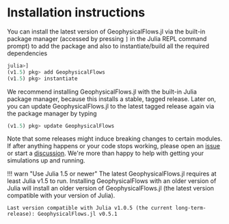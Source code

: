 # Installation instructions

You can install the latest version of GeophysicalFlows.jl via the built-in package manager 
(accessed by pressing `]` in the Julia REPL command prompt) to add the package and also to 
instantiate/build all the required dependencies

```julia
julia>]
(v1.5) pkg> add GeophysicalFlows
(v1.5) pkg> instantiate
```

We recommend installing GeophysicalFlows.jl with the built-in Julia package manager, because 
this installs a stable, tagged release. Later on, you can update GeophysicalFlows.jl to the 
latest tagged release again via the package manager by typing

```julia
(v1.5) pkg> update GeophysicalFlows
```

Note that some releases might induce breaking changes to certain modules. If after anything 
happens or your code stops working, please open an [issue](https://github.com/FourierFlows/GeophysicalFlows.jl/issues) 
or start a [discussion](https://github.com/FourierFlows/GeophysicalFlows.jl/discussions). We're 
more than happy to help with getting your simulations up and running.

!!! warn "Use Julia 1.5 or newer"
    The latest GeophysicalFlows.jl requires at least Julia v1.5 to run.
    Installing GeophysicalFlows with an older version of Julia will install an older version 
    of GeophysicalFlows.jl (the latest version compatible with your version of Julia).
    
    Last version compatible with Julia v1.0.5 (the current long-term-release): GeophysicalFlows.jl v0.5.1


